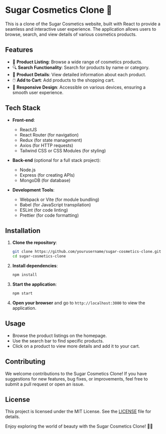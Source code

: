 # Sugar Cosmetics Clone 💄

This is a clone of the Sugar Cosmetics website, built with React to provide a seamless and interactive user experience. The application allows users to browse, search, and view details of various cosmetics products.

## Features

- 🛒 **Product Listing**: Browse a wide range of cosmetics products.
- 🔍 **Search Functionality**: Search for products by name or category.
- 📄 **Product Details**: View detailed information about each product.
- 🖱️ **Add to Cart**: Add products to the shopping cart.
- 🔗 **Responsive Design**: Accessible on various devices, ensuring a smooth user experience.

## Tech Stack

- **Front-end**: 
  - ReactJS
  - React Router (for navigation)
  - Redux (for state management)
  - Axios (for HTTP requests)
  - Tailwind CSS or CSS Modules (for styling)

- **Back-end** (optional for a full stack project):
  - Node.js
  - Express (for creating APIs)
  - MongoDB (for database)

- **Development Tools**:
  - Webpack or Vite (for module bundling)
  - Babel (for JavaScript transpilation)
  - ESLint (for code linting)
  - Prettier (for code formatting)

## Installation

1. **Clone the repository**:
   ```bash
   git clone https://github.com/yourusername/sugar-cosmetics-clone.git
   cd sugar-cosmetics-clone
   ```

2. **Install dependencies**:
   ```bash
   npm install
   ```

3. **Start the application**:
   ```bash
   npm start
   ```

4. **Open your browser** and go to `http://localhost:3000` to view the application.

## Usage

- Browse the product listings on the homepage.
- Use the search bar to find specific products.
- Click on a product to view more details and add it to your cart.

## Contributing

We welcome contributions to the Sugar Cosmetics Clone! If you have suggestions for new features, bug fixes, or improvements, feel free to submit a pull request or open an issue.

## License

This project is licensed under the MIT License. See the [LICENSE](LICENSE) file for details.


Enjoy exploring the world of beauty with the Sugar Cosmetics Clone! 💋✨

